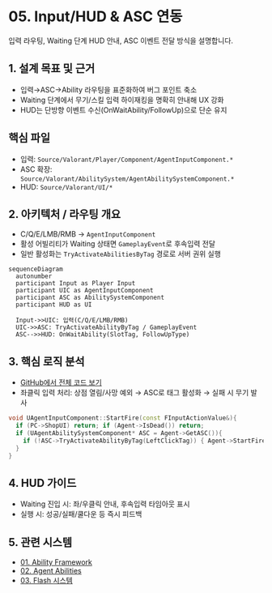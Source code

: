 # 05. Input/HUD & ASC 연동

입력 라우팅, Waiting 단계 HUD 안내, ASC 이벤트 전달 방식을 설명합니다.

## 1. 설계 목표 및 근거
- 입력→ASC→Ability 라우팅을 표준화하여 버그 포인트 축소
- Waiting 단계에서 무기/스킬 입력 하이재킹을 명확히 안내해 UX 강화
- HUD는 단방향 이벤트 수신(OnWaitAbility/FollowUp)으로 단순 유지

## 핵심 파일
- 입력: `Source/Valorant/Player/Component/AgentInputComponent.*`
- ASC 확장: `Source/Valorant/AbilitySystem/AgentAbilitySystemComponent.*`
- HUD: `Source/Valorant/UI/*`

## 2. 아키텍처 / 라우팅 개요
- C/Q/E/LMB/RMB → `AgentInputComponent`
- 활성 어빌리티가 Waiting 상태면 `GameplayEvent`로 후속입력 전달
- 일반 활성화는 `TryActivateAbilitiesByTag` 경로로 서버 권위 실행

```mermaid
sequenceDiagram
  autonumber
  participant Input as Player Input
  participant UIC as AgentInputComponent
  participant ASC as AbilitySystemComponent
  participant HUD as UI

  Input->>UIC: 입력(C/Q/E/LMB/RMB)
  UIC->>ASC: TryActivateAbilityByTag / GameplayEvent
  ASC-->>HUD: OnWaitAbility(SlotTag, FollowUpType)
```

## 3. 핵심 로직 분석
- [GitHub에서 전체 코드 보기](https://github.com/chungheonLee0325/VALORANT/blob/main/Source/Valorant/Player/Component/AgentInputComponent.cpp)
- 좌클릭 입력 처리: 상점 열림/사망 예외 → ASC로 태그 활성화 → 실패 시 무기 발사

```cpp
void UAgentInputComponent::StartFire(const FInputActionValue&){
  if (PC->ShopUI) return; if (Agent->IsDead()) return;
  if (UAgentAbilitySystemComponent* ASC = Agent->GetASC()){
    if (!ASC->TryActivateAbilityByTag(LeftClickTag)) { Agent->StartFire(); }
  }
}
```

## 4. HUD 가이드
- Waiting 진입 시: 좌/우클릭 안내, 후속입력 타임아웃 표시
- 실행 시: 성공/실패/쿨다운 등 즉시 피드백

<!-- TODO(media): Waiting 안내 UI와 FollowUp 입력 예시 GIF + 캡션 추가 -->

## 5. 관련 시스템
- [01. Ability Framework](01_Ability_Framework.md)
- [02. Agent Abilities](02_Agent_Abilities.md)
- [03. Flash 시스템](03_Flash_System.md)
